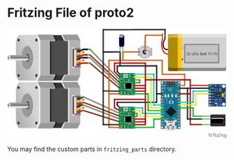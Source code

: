 # Fritzing File of proto2

![png](proto2_bb.png)

You may find the custom parts in `fritzing_parts` directory.

